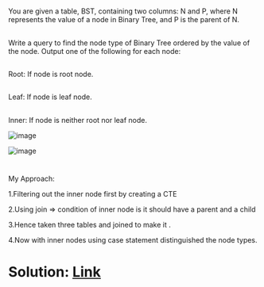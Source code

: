 #
You are given a table, BST, containing two columns: N and P, where N represents the value of a node in Binary Tree, and P is the parent of N.

##
Write a query to find the node type of Binary Tree ordered by the value of the node. Output one of the following for each node:

##
Root: If node is root node.

##
Leaf: If node is leaf node.

##
Inner: If node is neither root nor leaf node.

![image](https://github.com/DeepanRaju-exe/Hacker_Rank_SQL_Solutions/assets/68472546/0b0fbab6-0356-458c-bf2a-99e3a954ef21)

![image](https://github.com/DeepanRaju-exe/Hacker_Rank_SQL_Solutions/assets/68472546/0e1ad0ec-916b-479d-bdc2-e366a15ce757)

#
My Approach:

1.Filtering out the inner  node first by creating a CTE

2.Using join => condition of inner node is it should have a parent and a child 

3.Hence taken three tables and joined to make it .

4.Now with inner nodes using case statement distinguished the node types.

Solution: [Link](https://github.com/DeepanRaju-exe/Hacker_Rank_SQL_Solutions/blob/main/BST.sql)
=====================================
